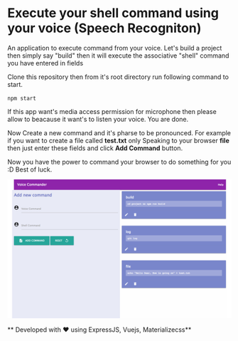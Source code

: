 # Execute your shell command using your voice (Speech Recogniton)
An application to execute command from your voice. Let's build a project then simply say "build" then it will execute the associative "shell" command you have entered in fields

Clone this repository then from it's root directory run following command to start.

```
npm start
```
If this app want's media access permission for microphone then please allow to beacause it want's to listen your voice. You are done.

Now Create a new command and it's pharse to be pronounced. For example if you want to create a file called **test.txt** only Speaking to your browser **file** then just enter these fields and click **Add Command** button.

Now you have the power to command your browser to do something for you :D Best of luck.

![Speach recogniton for shell command](https://raw.githubusercontent.com/rbrahul/voice-to-shell-commands/master/public/application-interface.png "Talk to your terminal")


** Developed with ♥ using ExpressJS, Vuejs, Materializecss**
